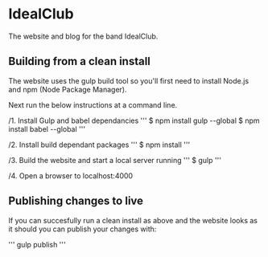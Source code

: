 # IdealClub
The website and blog for the band IdealClub.

## Building from a clean install
The website uses the gulp build tool so you'll first need to install Node.js and npm (Node Package Manager).

Next run the below instructions at a command line.

/1. Install Gulp and babel dependancies
'''
$ npm install gulp --global
$ npm install babel --global
'''

/2. Install build dependant packages
'''
$ npm install
'''

/3. Build the website and start a local server running
'''
$ gulp
'''

/4. Open a browser to localhost:4000

## Publishing changes to live
If you can succesfully run a clean install as above and the website looks as it should you can publish your changes with:

'''
gulp publish
''' 